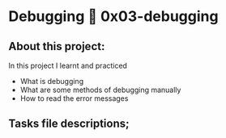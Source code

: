 # Debugging :page_with_curl: 0x03-debugging
## About this project:
In this project I learnt and practiced
- What is debugging
- What are some methods of debugging manually
- How to read the error messages
## Tasks file descriptions;

